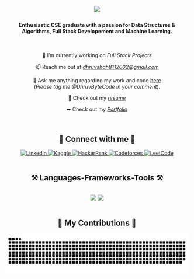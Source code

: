 <h1 align="center">
    <img src="https://readme-typing-svg.herokuapp.com/?font=Righteous&size=35&center=true&vCenter=true&width=500&height=70&duration=4000&lines=Hi+There!+👋;+I'm+Dhruv+Shah!;" />
</h1>
<h4 align="center">Enthusiastic CSE graduate with a passion for Data Structures & Algorithms, Full Stack Developement and Machine Learning.</h4>

<br/>
<div align="center">
    
🔭 I’m currently working on *Full Stack Projects*

📫 Reach me out at *dhruvshah8112002@gmail.com*

💬 Ask me anything regarding my work and code [here](https://github.com/DhruvByteCode/issues)<br>   (*Please tag me @DhruvByteCode in your comment*).

📄 Check out my [*resume*](https://drive.google.com/file/d/1U8PllaW8kW9PURHCj67gb7kD-GmlFlSz/view?usp=sharing)

➡ Check out my [*Portfolio*](https://dhruvbytecode.github.io/Portfolio/)

</div>

<br/>
<h2 align="center">🔗 Connect with me 🔗</h2>

<div align="center">
  <a href="https://linkedin.com/in/arunima-barik">
    <img src="https://raw.githubusercontent.com/rahuldkjain/github-profile-readme-generator/master/src/images/icons/Social/linked-in-alt.svg" alt="LinkedIn" height="30" width="40" />
  </a>
  <a href="https://kaggle.com/arunimabarik">
    <img src="https://raw.githubusercontent.com/rahuldkjain/github-profile-readme-generator/master/src/images/icons/Social/kaggle.svg" alt="Kaggle" height="30" width="40" />
  </a>
  <a href="https://www.hackerrank.com/arunimabarik">
    <img src="https://raw.githubusercontent.com/rahuldkjain/github-profile-readme-generator/master/src/images/icons/Social/hackerrank.svg" alt="HackerRank" height="30" width="40" />
  </a>
  <a href="https://codeforces.com/profile/arunimabarik">
    <img src="https://raw.githubusercontent.com/rahuldkjain/github-profile-readme-generator/master/src/images/icons/Social/codeforces.svg" alt="Codeforces" height="30" width="40" />
  </a>
  <a href="https://www.leetcode.com/arunimabarik">
    <img src="https://raw.githubusercontent.com/rahuldkjain/github-profile-readme-generator/master/src/images/icons/Social/leet-code.svg" alt="LeetCode" height="30" width="40" />
  </a>
</div>

<br/>
<h2 align="center">⚒ Languages-Frameworks-Tools ⚒</h2>
<br/>
<div align="center">
    <img src="https://skillicons.dev/icons?i=react,bootstrap,html,css,vscode,github,git,r" />
    <img src="https://skillicons.dev/icons?i=python,javascript,typescript,mongodb,C,C++,C#,java,mysql" /><br>
</div>

<br/>

<div align="center">
  <h2>🐍 My Contributions 🐍</h2>

  <img alt="snake eating my contributions" src="https://raw.githubusercontent.com/DhruvByteCode/DhruvByteCode/output/github-contribution-grid-snake.svg" />
  
  <br/><br/><br/>
</div>

<br/>
